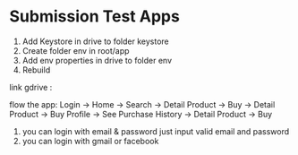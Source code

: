 # Submission Test Apps

1. Add Keystore in drive to folder keystore
2. Create folder env in root/app
3. Add env properties in drive to folder env
4. Rebuild

link gdrive :

flow the app:
 Login -> Home -> Search -> Detail Product -> Buy
               -> Detail Product -> Buy
          Profile -> See Purchase History -> Detail Product -> Buy

1. you can login with email & password just input valid email and password
2. you can login with gmail or facebook

